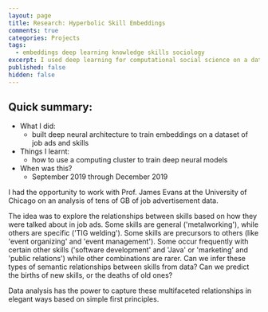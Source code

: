 ```yaml
---
layout: page
title: Research: Hyperbolic Skill Embeddings
comments: true
categories: Projects
tags:
  - embeddings deep learning knowledge skills sociology
excerpt: I used deep learning for computational social science on a dataset of jobs and skills...
published: false
hidden: false
---
```


## Quick summary:

- What I did:
    - built deep neural architecture to train embeddings on a dataset of job ads and skills
- Things I learnt:
    - how to use a computing cluster to train deep neural models
- When was this?
    - September 2019 through December 2019

I had the opportunity to work with Prof. James Evans at the University of Chicago on an analysis of tens of GB of job advertisement data.

The idea was to explore the relationships between skills based on how they were talked about in job ads. Some skills are general ('metalworking'), while others are specific ('TIG welding'). Some skills are precursors to others (like 'event organizing' and 'event management'). Some occur frequently with certain other skills ('software development' and 'Java' or 'marketing' and 'public relations') while other combinations are rarer. Can we infer these types of semantic relationships between skills from data? Can we predict the births of new skills, or the deaths of old ones?

Data analysis has the power to capture these multifaceted relationships in elegant ways based on simple first principles.

